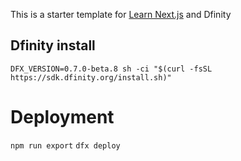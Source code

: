 This is a starter template for [Learn Next.js](https://nextjs.org/learn) and Dfinity

## Dfinity install ###
`DFX_VERSION=0.7.0-beta.8 sh -ci "$(curl -fsSL https://sdk.dfinity.org/install.sh)"`

# Deployment #
`npm run export`
`dfx deploy`
